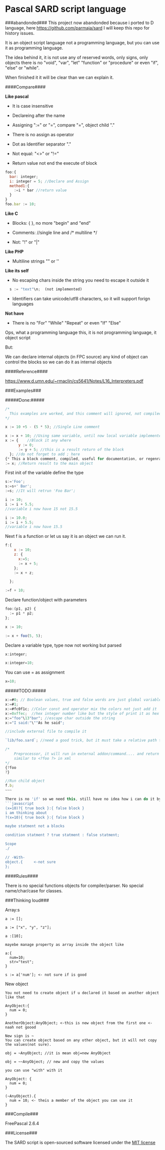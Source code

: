 Pascal SARD script language
===========================

###abandonded###
This project now abandonded because i ported to D language, here https://github.com/parmaja/sard
I will keep this repo for history issues.

It is an object script language not a programming language, but you can use it as programming language.

The idea behind it, it is not use any of reserved words, only signs, only objects there is no "void", "var", "let" "function" or "procedure" or even "if", "else" or "while".

When finished it it will be clear than we can explain it.

####Compare####

__Like pascal__

  * It is case insensitive
  
  * Declareing after the name
  
  * Assigning ":=" or "=", compare "=", object child "."
  
  * There is no assign as operator

  * Dot as Identifier separator "."

  * Not equal: "<>" or "!="

  * Return value not end the execute of block

```javascript
foo:{
  bar: integer;
  i: integer = 5; //Declare and Assign
  method1:{
    :=i * bar //return value
  }
}
foo.bar := 10;
```

__Like C__

  * Blocks: { }, no more "begin" and "end"

  * Comments: //single line and /* multiline */

  * Not: "!"  or "|"

__Like PHP__

  * Multiline strings "" or ''

__Like its self__

  * No escaping chars inside the string you need to escape it outside it
  
  ```javascript
    s := "text"\n;  (not implemented)
  ```

  * Identifiers can take unicode/utf8 characters, so it will support forign languages

__Not have__

  * There is no "For" "While" "Repeat" or even "If" "Else"
  
  Ops, what a programming language this, it is not programming language, it object script
  
  But:
  
  We can declare internal objects (in FPC source) any kind of object can control the blocks
  so we can do it as internal objects

####Reference####

  https://www.d.umn.edu/~rmaclin/cs5641/Notes/L16_Interpreters.pdf

###Examples###

#####Done:#####
```javascript
/*
  This examples are worked, and this comment will ignored, not compiled or parsed as we say.
*/

x := 10 +5 - (5 * 5); //Single Line comment

x := x + 10; //Using same variable, until now local variable implemented
x := {    //Block it any where
      y := 0;
      := y + 5; //this is a result return of the block
  }; //do not forget to add ; here
{* This a block comment, compiled, useful for documentation, or regenrate the code *};
:= x; //Return result to the main object
```
First init of the variable define the type

```javascript
s:='Foo';
s:=s+' Bar';
:=s; //It will retrun 'Foo Bar';

i := 10;
i := i + 5.5;
//variable i now have 15 not 15.5

i := 10.0;
i := i + 5.5;
//variable i now have 15.5
```

Next f is a function or let us say it is an object we can run it.
```javascript
f:{
    x := 10;
    z: {
      x:=5;
      := x + 5;
    };
    := x + z;

  };

:=f + 10;
```
Declare function/object with parameters
```javascript
foo:(p1, p2) {
  := p1 * p2;
};

x := 10;

:= x + foo(5, 5);
```

Declare a variable type, type now not working but parsed
```javascript
x:integer;

x:integer=10;
```
You can use = as assignment
```javascript
x=10;
```

#####TODO:#####
```javascript
x:=#0; // Boolean values, true and false words are just global variables.
x:=#1;
x:=#fc0f1c; //Color const and operator mix the colors not just add it
x:=0xffec;  //hex integer number like but the style of print it as hex we need to override ToString
x:="foo"\13"bar"; //escape char outside the string
x:="I said:"\""As he said";

//include external file to compile it

`lib/foo.sard`; //need a good trick, but it must take a relative path to the current file

/*
    Preprocessor, it will run in external addon/command.... and return string into it
    similar to <?foo ?> in xml
*/
{?foo
?}

//Run child object
f.b;
~~~

There is no 'if' so we need this, still have no idea how i can do it by scanner
```javascript
(x=10)?{ true bock }:{ false block }
i am thinking about
?(x=10){ true bock }:{ false block }

maybe statment not a blocks

condition statment ? true statment : false statment;

Scope 
./

// -With-
object.{     <-not sure
};
```

####Rules####

There is no special functions objects for compiler/parser.
No special name/char/case for classes.

###Thinking loud###

Array:s

    a := [];

    a := ["x", "y", "z"];
    
    a :[10];

    mayebe manage property as array inside the object like

    a:{
      num=10;
      str="test";
    }

    s := a['num']; <- not sure if is good

New object

    You not need to create object if u declared it based on another object like that

    AnyObject:{
      num = 0;
    }

    AnotherObject:AnyObject; <-this is new object from the first one <-naah not goood

    New sign is ~
    You can create object based on any other object, but it will not copy the values(not sure).

    obj = ~AnyObject; //it is mean obj=new AnyObject

    obj = ~~AnyObject; // new and copy the values

    you can use "with" with it

    AnyObject: {
      num = 0;
    }

    (~AnyObject).{
      num = 10; <- theis a member of the object you can use it
    }


###Compile###

FreePascal 2.6.4

###License###

The SARD script is open-sourced software licensed under the [MIT license](http://opensource.org/licenses/MIT)
